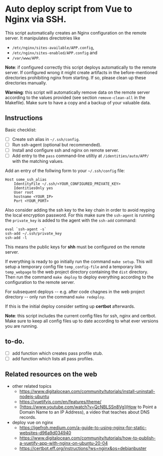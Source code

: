 
# Auto deploy script from Vue to Nginx via SSH.

This script automatically creates an Nginx configuration on the remote server.
It manipulates directotries like

 - `/etc/nginx/sites-available/APP.config`,
 - `/etc/nginx/sites-enabled/APP.config` and
 - `/var/www/APP`.

**Note**: if configured correctly this script deploys automatically to the remote server.
If configured wrong it might create artifacts in the before-mentioned directories prohibiting nginx from starting.
If so, please clean up these directories manually.

**Warning**: this script will automatically remove data on the remote server according to the values provided (see section `remove-clean-all` in the Makefile).
Make sure to have a copy and a backup of your valuable data.

## Instructions

Basic checklist:

 - [ ] Create ssh alias in `~/.ssh/config`.
 - [ ] Run ssh-agent (optional but recommended).
 - [ ] Install and configure ssh and nginx on remote server.
 - [ ] Add entry to the `pass` command-line utiltiy at `/identities/auto/APP/` with the matching values.

Add an entry of the follwing form to your `~/.ssh/config` file:

```
Host some_ssh_alias
	IdentityFile ~/.ssh/<YOUR_CONFIGURED_PRIVATE_KEY>
	IdentitiesOnly yes
	User root
	hostname <YOUR_IP>
	Port <YOUR_PORT>
```

Also consider adding the ssh key to the key chain in order to avoid reyping the local encryption password.
For this make sure the `ssh-agent` is running the `private_key` is added to the agent with the `ssh-add` command:

```
eval `ssh-agent -s`
ssh-add ~/.ssh/private_key
ssh-add -l
```

This means the public keys for **shh** must be configured on the remote server.

If everything is ready to go initially run the command `make setup`.
This will setup a temporary config file `temp_config-file` and a temporary link `temp_webpage` to the web project directory containing the `dist` directory.
Then run the command `make deploy` to deploy everything according to the configuration to the remote server.

For subsequent deploys -- e.g. after code chagnes in the web project directory -- only run the command `make redeploy`.

If this is the initial deploy consider setting up **certbot** afterwards.

**Note**: this script includes the current config files for ssh, nginx and certbot.
Make sure to keep all config files up to date according to what ever versions you are running.

## to-do.

 - [ ] add function which creates pass profile stub.
 - [ ] add function which lists all pass profiles.

## Related resources on the web

 - other related topics
   - https://www.digitalocean.com/community/tutorials/install-uninstall-nodejs-ubuntu
   - https://vuetifyjs.com/en/features/theme/
   - [https://www.youtube.com/watch?v=QcNBLSSn8Vg](How to Point a Domain Name to an IP Address), a video that teaches about DNS records.
 - deploy vue on nginx
   - https://jgefroh.medium.com/a-guide-to-using-nginx-for-static-websites-d96a9d034940
   - https://www.digitalocean.com/community/tutorials/how-to-publish-a-vuetify-app-with-nginx-on-ubuntu-20-04
   - https://certbot.eff.org/instructions?ws=nginx&os=debianbuster


